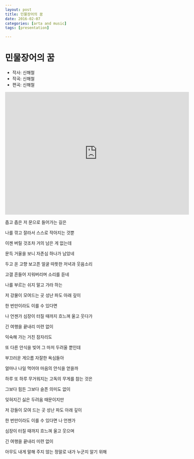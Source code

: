 ```yaml
---
layout: post
title: 민물장어의 꿈 
date: 2016-02-07
categories: [arta and music]
tags: [presentation]

---
```



# 민물장어의 꿈

* 작사: 신해철 
* 작곡: 신해철 
* 편곡: 신해철 

<iframe width="600" height="400" src="https://www.youtube.com/embed/JemnKSHwCzU" frameborder="0" allowfullscreen></iframe>



좁고 좁은 저 문으로 들어가는 길은  

나를 깎고 잘라서 스스로 작아지는 것뿐  

이젠 버릴 것조차 거의 남은 게 없는데

문득 거울을 보니 자존심 하나가 남았네

두고 온 고향 보고픈 얼굴 따뜻한 저녁과 웃음소리

고갤 흔들어 지워버리며 소리를 듣네

나를 부르는 쉬지 말고 가라 하는

저 강물이 모여드는 곳 성난 파도 아래 깊이

한 번만이라도 이를 수 있다면

나 언젠가 심장이 터질 때까지 흐느껴 울고 웃다가

긴 여행을 끝내리 미련 없이


익숙해 가는 거친 잠자리도

또 다른 안식을 빚어 그 마저 두려울 뿐인데

부끄러운 게으름 자잘한 욕심들아

얼마나 나일 먹어야 마음의 안식을 얻을까


하루 또 하루 무거워지는 고독의 무게를 참는 것은

그보다 힘든 그보다 슬픈 의미도 없이

잊혀지긴 싫은 두려움 때문이지만

저 강들이 모여 드는 곳 성난 파도 아래 깊이

한 번만이라도 이를 수 있다면 나 언젠가

심장이 터질 때까지 흐느껴 울고 웃으며

긴 여행을 끝내리 미련 없이

아무도 내게 말해 주지 않는 정말로 내가 누군지 알기 위해


